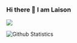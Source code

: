### Hi there 👋 I am __Laison__

![](https://komarev.com/ghpvc/?username=laisonamarko)


![Github Statistics](https://github-readme-stats.vercel.app/api?username=laisonmarko&count_private=true&show_icons=true)

